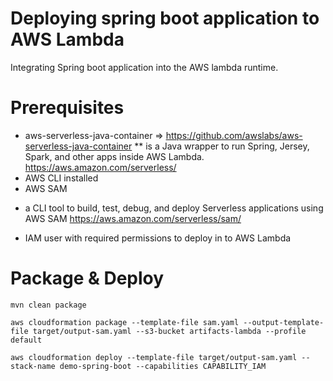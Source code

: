 Deploying spring boot application to AWS Lambda
=
Integrating Spring boot application into the AWS lambda runtime.

Prerequisites
===
* aws-serverless-java-container => https://github.com/awslabs/aws-serverless-java-container
** is a Java wrapper to run Spring, Jersey, Spark, and other apps inside AWS Lambda. https://aws.amazon.com/serverless/
* AWS CLI installed
* AWS SAM
+ a CLI tool to build, test, debug, and deploy Serverless applications using AWS SAM https://aws.amazon.com/serverless/sam/
* IAM user with required permissions to deploy in to AWS Lambda

Package & Deploy
===
```
mvn clean package

aws cloudformation package --template-file sam.yaml --output-template-file target/output-sam.yaml --s3-bucket artifacts-lambda --profile default

aws cloudformation deploy --template-file target/output-sam.yaml --stack-name demo-spring-boot --capabilities CAPABILITY_IAM
```

